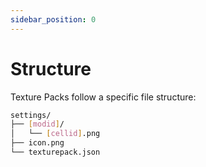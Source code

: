 ```yaml
---
sidebar_position: 0
---
```


# Structure

Texture Packs follow a specific file structure:

```bash
settings/
├── [modid]/
│   └── [cellid].png
├── icon.png
└── texturepack.json
```


